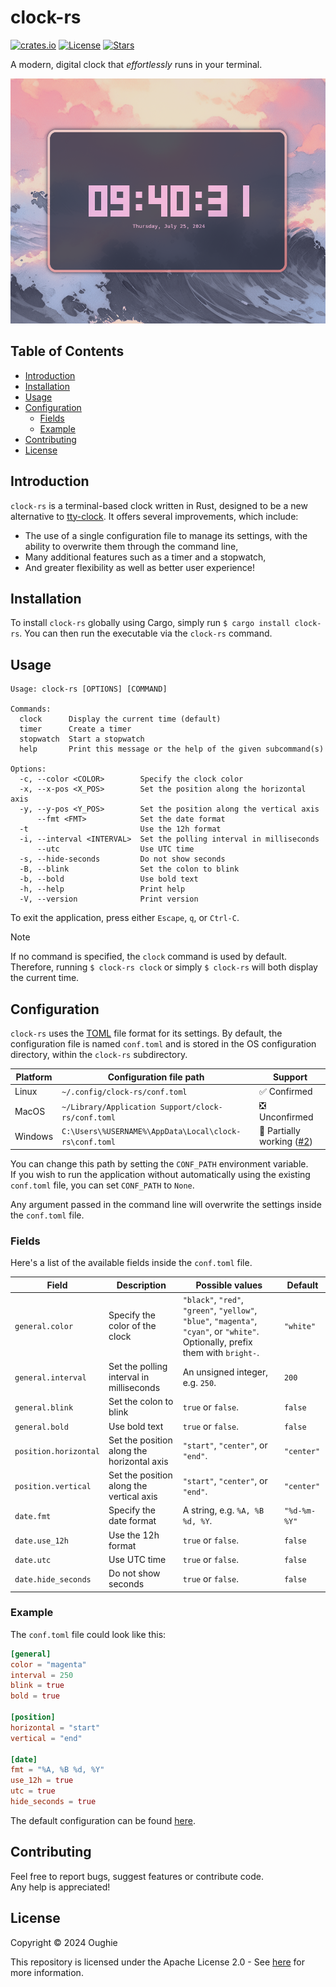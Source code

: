 # clock-rs

[![crates.io](https://img.shields.io/crates/v/clock-rs.svg)](https://crates.io/crates/clock-rs)
[![License](https://img.shields.io/github/license/Oughie/clock-rs)](LICENSE)
[![Stars](https://img.shields.io/github/stars/Oughie/clock-rs)](https://github.com/Oughie/clock-rs/stargazers)

A modern, digital clock that _effortlessly_ runs in your terminal.

![presentation](public/preview.png)

## Table of Contents

- [Introduction](#introduction)
- [Installation](#installation)
- [Usage](#usage)
- [Configuration](#configuration)
  - [Fields](#fields)
  - [Example](#example)
- [Contributing](#contributing)
- [License](#license)

## Introduction

`clock-rs` is a terminal-based clock written in Rust, designed to be a new alternative to [tty-clock](https://github.com/xorg62/tty-clock). It offers several improvements, which include:
- The use of a single configuration file to manage its settings, with the ability to overwrite them through the command line,
- Many additional features such as a timer and a stopwatch,
- And greater flexibility as well as better user experience!

## Installation

To install `clock-rs` globally using Cargo, simply run `$ cargo install clock-rs`.
You can then run the executable via the `clock-rs` command.

## Usage

```
Usage: clock-rs [OPTIONS] [COMMAND]

Commands:
  clock      Display the current time (default)
  timer      Create a timer
  stopwatch  Start a stopwatch
  help       Print this message or the help of the given subcommand(s)

Options:
  -c, --color <COLOR>        Specify the clock color
  -x, --x-pos <X_POS>        Set the position along the horizontal axis
  -y, --y-pos <Y_POS>        Set the position along the vertical axis
      --fmt <FMT>            Set the date format
  -t                         Use the 12h format
  -i, --interval <INTERVAL>  Set the polling interval in milliseconds
      --utc                  Use UTC time
  -s, --hide-seconds         Do not show seconds
  -B, --blink                Set the colon to blink
  -b, --bold                 Use bold text
  -h, --help                 Print help
  -V, --version              Print version
```

To exit the application, press either `Escape`, `q`, or `Ctrl-C`.

> [!NOTE]
> If no command is specified, the `clock` command is used by default.  
> Therefore, running `$ clock-rs clock` or simply `$ clock-rs` will both display the current time.

## Configuration

`clock-rs` uses the [TOML](https://toml.io/en/) file format for its settings.
By default, the configuration file is named `conf.toml` and is stored in the OS configuration directory, within the `clock-rs` subdirectory.

| Platform | Configuration file path                                | Support                                                                  |
| -------- | ------------------------------------------------------ | ------------------------------------------------------------------------ |
| Linux    | `~/.config/clock-rs/conf.toml`                         | ✅ Confirmed                                                             |
| MacOS    | `~/Library/Application Support/clock-rs/conf.toml`     | ❎ Unconfirmed                                                           |
| Windows  | `C:\Users\%USERNAME%\AppData\Local\clock-rs\conf.toml` | 🚧 Partially working ([#2](https://github.com/Oughie/clock-rs/issues/2)) |

You can change this path by setting the `CONF_PATH` environment variable.  
If you wish to run the application without automatically using the existing `conf.toml` file, you can set `CONF_PATH` to `None`.  

Any argument passed in the command line will overwrite the settings inside the `conf.toml` file.

### Fields

Here's a list of the available fields inside the `conf.toml` file.

| Field                     | Description                                | Possible values                                                                                                                   | Default      |
| ------------------------- | ------------------------------------------ | --------------------------------------------------------------------------------------------------------------------------------- | ------------ |
| `general.color`           | Specify the color of the clock             | `"black"`, `"red"`, `"green"`, `"yellow"`, `"blue"`, `"magenta"`, `"cyan"`, or `"white"`. Optionally, prefix them with `bright-`. | `"white"`    |
| `general.interval`        | Set the polling interval in milliseconds   | An unsigned integer, e.g. `250`.                                                                                                 | `200`        |
| `general.blink`           | Set the colon to blink                     | `true` or `false`.                                                                                                                | `false`      |
| `general.bold`            | Use bold text                              | `true` or `false`.                                                                                                                | `false`      |
| `position.horizontal`     | Set the position along the horizontal axis | `"start"`, `"center"`, or `"end"`.                                                                                                | `"center"`   |
| `position.vertical`       | Set the position along the vertical axis   | `"start"`, `"center"`, or `"end"`.                                                                                                | `"center"`   |
| `date.fmt`                | Specify the date format                    | A string, e.g. `%A, %B %d, %Y`.                                                                                                 | `"%d-%m-%Y"` |
| `date.use_12h`            | Use the 12h format                         | `true` or `false`.                                                                                                                | `false`      |
| `date.utc`                | Use UTC time                               | `true` or `false`.                                                                                                                | `false`      |
| `date.hide_seconds`       | Do not show seconds                        | `true` or `false`.                                                                                                                | `false`      |

### Example

The `conf.toml` file could look like this:

```toml
[general]
color = "magenta"
interval = 250
blink = true
bold = true

[position]
horizontal = "start"
vertical = "end"

[date]
fmt = "%A, %B %d, %Y"
use_12h = true
utc = true
hide_seconds = true
```

The default configuration can be found [here](public/default.toml).

## Contributing

Feel free to report bugs, suggest features or contribute code.  
Any help is appreciated!

## License

Copyright © 2024 Oughie

This repository is licensed under the Apache License 2.0 - See [here](LICENSE) for more information.
